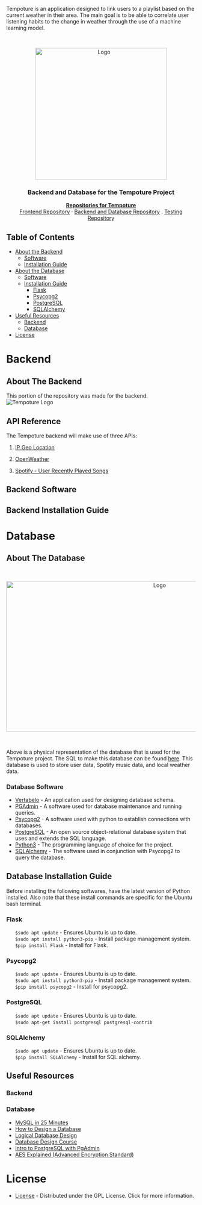 <!--[![GPL License][license-shield]][license-url] -->
Tempoture is an application designed to link users to a playlist based on the current weather in their area.
The main goal is to be able to correlate user listening habits to the change in weather through the use of a machine learning model.

<br />
<p align="center">
  <a href="https://github.com/Tempoture/Tempoture-backend">
     <img src="https://cdn.discordapp.com/attachments/750506956539822120/769965690420723722/LOGO.PNG" alt="Logo" width="350" height="350">
  </a> 
   <h3 align="center">Backend and Database for the Tempoture Project</h3>

  <p align="center">
    <a href="https://github.com/Tempoture/"><strong>Repositories for Tempoture</strong></a>
    <br />
    <a href="https://github.com/Tempoture/Tempoture-frontend">Frontend Repository</a>
    ·
    <a href="https://github.com/Tempoture/Tempoture-backend">Backend and Database Repository</a>
    .
    <a href="https://github.com/Tempoture/Tempoture-Data-Base">Testing Repository</a>
  </p>
</p>

<!-- TABLE OF CONTENTS -->
## Table of Contents

* [About the Backend](#About-The-Backend)
  * [Software](#Backend-Software)
  * [Installation Guide](#Backend-Installation-Guide)
* [About the Database](#About-The-Database)
  * [Software](#Database-Software)
  * [Installation Guide](#Database-Installation-Guide)
    * [Flask](#Flask)
    * [Psycopg2](#Psycopg2)
    * [PostgreSQL](#PostgreSQL)
    * [SQLAlchemy](#SQLAlchemy)
* [Useful Resources](#Useful-Resources)
  * [Backend](#Backend-Resources)
  * [Database](#Database-Resources)
* [License](#License)

# Backend
<!-- ABOUT THE Backend -->
## About The Backend
This portion of the repository was made for the backend. 
![Tempoture Logo](https://cdn.discordapp.com/attachments/750506956539822120/769965690420723722/LOGO.PNG "Tempoture Logo")

## API Reference

The Tempoture backend will make use of three APIs:

1. [IP Geo Location](https://ipgeolocation.io/ "IP Geo Location")

2. [OpenWeather](https://openweathermap.org/api " OpenWeather")

3. [Spotify - User Recently Played Songs](https://developer.spotify.com/documentation/web-api/reference/player/get-recently-played/ "Spotify - User Recently Played Songs")

## Backend Software

## Backend Installation Guide

# Database
<!-- ABOUT THE Database -->
## About The Database

<br />
  <p align="center">
    <img src="https://cdn.discordapp.com/attachments/750506956539822120/775842802964627486/schema.PNG" alt="Logo" width="800" height="400">
  </p>
<br />

Above is a physical representation of the database that is used for the Tempoture project. The SQL to make this database can be found [here](https://github.com/Tempoture/Tempoture-Data-Base/blob/main/SQL-Queries/TempoDB_V1.sql). This database is used to store user data, Spotify music data, and local weather data. 
  <!-- fill this in -->
  
  
<!-- Software -->
### Database Software  
  <!--turn into link-->
  * [Vertabelo](https://vertabelo.com/) - An application used for designing database schema.
  * [PGAdmin](https://www.pgadmin.org/) - A software used for database maintenance and running queries. 
  * [Psycopg2](https://pypi.org/project/psycopg2/) - A software used with python to establish connections with databases.  
  * [PostgreSQL](https://www.postgresql.org/) - An open source object-relational database system that uses and extends the SQL language.
  * [Python3](https://www.python.org/download/releases/3.0/) - The programming language of choice for the project. 
  * [SQLAlchemy](https://www.sqlalchemy.org/) - The software used in conjunction with Psycopg2 to query the database.
  
<!-- Installation -->
## Database Installation Guide
Before installing the following softwares, have the latest version of Python installed. Also note that these install commands are specific for the Ubuntu bash terminal. 
  ### Flask
   &nbsp;&nbsp;&nbsp;&nbsp;&nbsp;&nbsp;`$sudo apt update` - Ensures Ubuntu is up to date.
   <br>&nbsp;&nbsp;&nbsp;&nbsp;&nbsp;&nbsp;`$sudo apt install python3-pip` - Install package management system.
   <br>&nbsp;&nbsp;&nbsp;&nbsp;&nbsp;&nbsp;`$pip install Flask` - Install for Flask.
    
  ### Psycopg2
   &nbsp;&nbsp;&nbsp;&nbsp;&nbsp;&nbsp;`$sudo apt update` - Ensures Ubuntu is up to date.
   <br>&nbsp;&nbsp;&nbsp;&nbsp;&nbsp;&nbsp;`$sudo apt install python3-pip` - Install package management system.
   <br>&nbsp;&nbsp;&nbsp;&nbsp;&nbsp;&nbsp;`$pip install psycopg2` - Install for psycopg2.
    
  ### PostgreSQL
  &nbsp;&nbsp;&nbsp;&nbsp;&nbsp;&nbsp;`$sudo apt update` - Ensures Ubuntu is up to date.
  <br>&nbsp;&nbsp;&nbsp;&nbsp;&nbsp;&nbsp;`$sudo apt-get install postgresql postgresql-contrib`<br>
  
  ### SQLAlchemy
  &nbsp;&nbsp;&nbsp;&nbsp;&nbsp;&nbsp;`$sudo apt update` - Ensures Ubuntu is up to date.
  <br>&nbsp;&nbsp;&nbsp;&nbsp;&nbsp;&nbsp;`$pip install SQLAlchemy` - Install for SQL alchemy.
  
<!-- Useful Resources -->
## Useful Resources
  ### Backend
  
  ### Database
  * [MySQL in 25 Minutes](https://www.youtube.com/watch?v=8kDs8QkFI2Y&list=PLB-7_zmcEzQyjWl5g8KBnd3dKRvmRlSYA&index=11)
  * [How to Design a Database](https://www.youtube.com/watch?v=cepspxPAUTA&list=PLB-7_zmcEzQyjWl5g8KBnd3dKRvmRlSYA&index=1)
  * [Logical Database Design](https://www.youtube.com/watch?v=ZBgXb66Ckz0&list=PLB-7_zmcEzQyjWl5g8KBnd3dKRvmRlSYA&index=15)
  * [Database Design Course](https://www.youtube.com/watch?v=ztHopE5Wnpc)
  * [Intro to PostgreSQL with PgAdmin](https://www.youtube.com/watch?v=Dd2ej-QKrWY)
  * [AES Explained (Advanced Encryption Standard)](https://www.youtube.com/watch?v=O4xNJsjtN6E)
  
<!-- License -->
# License
  * [License](https://github.com/Tempoture/Tempoture-backend/blob/main/LICENSE) - Distributed under the GPL License. Click for more information.
<!-- links -->
[license-shield]: https://cdn.discordapp.com/attachments/750506956539822120/771468904899543090/gpl_license.PNG
[license-url]: https://github.com/Tempoture/Tempoture-Data-Base/blob/main/LICENSE
